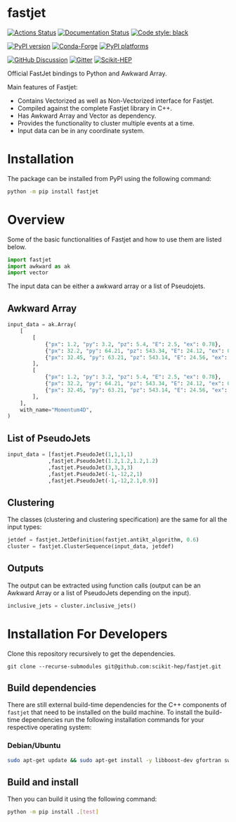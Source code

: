# fastjet

[![Actions Status][actions-badge]][actions-link]
[![Documentation Status][rtd-badge]][rtd-link]
[![Code style: black][black-badge]][black-link]

[![PyPI version][pypi-version]][pypi-link]
[![Conda-Forge][conda-badge]][conda-link]
[![PyPI platforms][pypi-platforms]][pypi-link]

[![GitHub Discussion][github-discussions-badge]][github-discussions-link]
[![Gitter][gitter-badge]][gitter-link]
[![Scikit-HEP][sk-badge]](https://scikit-hep.org/)



[actions-badge]:            https://github.com/scikit-hep/fastjet/workflows/CI/badge.svg
[actions-link]:             https://github.com/scikit-hep/fastjet/actions
[black-badge]:              https://img.shields.io/badge/code%20style-black-000000.svg
[black-link]:               https://github.com/psf/black
[conda-badge]:              https://img.shields.io/conda/vn/conda-forge/fastjet
[conda-link]:               https://github.com/conda-forge/fastjet-feedstock
[github-discussions-badge]: https://img.shields.io/static/v1?label=Discussions&message=Ask&color=blue&logo=github
[github-discussions-link]:  https://github.com/aryan26roy/fastjet.git/discussions
[gitter-badge]:             https://badges.gitter.im/https://github.com/aryan26roy/fastjet.git/community.svg
[gitter-link]:              https://gitter.im/https://github.com/aryan26roy/fastjet.git/community?utm_source=badge&utm_medium=badge&utm_campaign=pr-badge
[pypi-link]:                https://pypi.org/project/fastjet/
[pypi-platforms]:           https://img.shields.io/pypi/pyversions/fastjet
[pypi-version]:             https://badge.fury.io/py/fastjet.svg
[rtd-badge]:                https://readthedocs.org/projects/fastjet/badge/?version=latest
[rtd-link]:                 https://fastjet.readthedocs.io/en/latest/?badge=latest
[sk-badge]:                 https://scikit-hep.org/assets/images/Scikit--HEP-Project-blue.svg

Official FastJet bindings to Python and Awkward Array.

Main features of Fastjet:
  * Contains Vectorized as well as Non-Vectorized interface for Fastjet.
  * Compiled against the complete Fastjet library in C++.
  * Has Awkward Array and Vector as dependency.
  * Provides the functionality to cluster multiple events at a time.
  * Input data can be in any coordinate system.

# Installation
The package can be installed from PyPI using the following command:
``` bash
python -m pip install fastjet
```
# Overview

Some of the basic functionalities of Fastjet and how to use them are listed below.

``` python
import fastjet
import awkward as ak
import vector
```
The input data can be either a awkward array or a list of Pseudojets.

## Awkward Array
```python
input_data = ak.Array(
    [
        [
            {"px": 1.2, "py": 3.2, "pz": 5.4, "E": 2.5, "ex": 0.78},
            {"px": 32.2, "py": 64.21, "pz": 543.34, "E": 24.12, "ex": 0.35},
            {"px": 32.45, "py": 63.21, "pz": 543.14, "E": 24.56, "ex": 0.0},
        ],
        [
            {"px": 1.2, "py": 3.2, "pz": 5.4, "E": 2.5, "ex": 0.78},
            {"px": 32.2, "py": 64.21, "pz": 543.34, "E": 24.12, "ex": 0.35},
            {"px": 32.45, "py": 63.21, "pz": 543.14, "E": 24.56, "ex": 0.0},
        ],
    ],
    with_name="Momentum4D",
)
```
## List of PseudoJets
```Python
input_data = [fastjet.PseudoJet(1,1,1,1)
             ,fastjet.PseudoJet(1.2,1.2,1.2,1.2)
             ,fastjet.PseudoJet(3,3,3,3)
             ,fastjet.PseudoJet(-1,-12,2,1)
             ,fastjet.PseudoJet(-1,-12,2.1,0.9)]
```
## Clustering
The classes (clustering and clustering specification) are the same for all the input types:

```python
jetdef = fastjet.JetDefinition(fastjet.antikt_algorithm, 0.6)
cluster = fastjet.ClusterSequence(input_data, jetdef)
```
## Outputs
The output can be extracted using function calls (output can be an Awkward Array or a list of PseudoJets depending on the input).

```python
inclusive_jets = cluster.inclusive_jets()
```
# Installation For Developers
Clone this repository recursively to get the dependencies.

```
git clone --recurse-submodules git@github.com:scikit-hep/fastjet.git
```

## Build dependencies

There are still external build-time dependencies for the C++ components of `fastjet` that need to be installed on the build machine.
To install the build-time dependencies run the following installation commands for your respective operating system:

### Debian/Ubuntu

``` bash
sudo apt-get update && sudo apt-get install -y libboost-dev gfortran swig autoconf libtool
```

## Build and install

Then you can build it using the following command:
``` bash
python -m pip install .[test]
```
